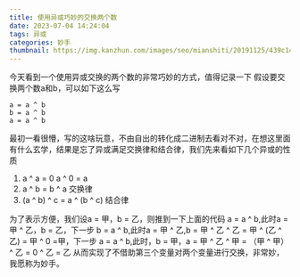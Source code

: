 ```yaml
---
title: 使用异或巧妙的交换两个数
date: 2023-07-04 14:24:04
tags: 异或
categories: 妙手
thumbnail: https://img.kanzhun.com/images/seo/mianshiti/20191125/439c1426f21c4b86616a8673ee8f4b63.jpg
---
```

今天看到一个使用异或交换的两个数的非常巧妙的方式，值得记录一下
假设要交换两个数a和b，可以如下这么写
```
a = a ^ b
b = a ^ b
a = a ^ b
```
最初一看很懵，写的这啥玩意，不由自出的转化成二进制去看对不对，在想这里面有什么玄学，结果是忘了异或满足交换律和结合律，我们先来看如下几个异或的性质
1. a ^ a = 0  a ^ 0 = a
2. a ^ b = b ^ a 交换律
2. (a ^ b) ^ c = a ^ (b ^ c) 结合律

为了表示方便，我们设a = 甲，b = 乙，则推到一下上面的代码
a = a ^ b,此时a = 甲 ^ 乙，b = 乙，下一步
b = a ^ b,此时a = 甲 ^ 乙,b = 甲 ^ 乙 ^ 乙 = 甲 ^ (乙 ^ 乙) = 甲 ^ 0 =甲，下一步
a = a ^ b,此时，b = 甲，a = 甲 ^ 乙 ^ 甲 = （甲 ^ 甲）^ 乙 = 0 ^ 乙 = 乙
从而实现了不借助第三个变量对两个变量进行交换，非常妙，我愿称为妙手。